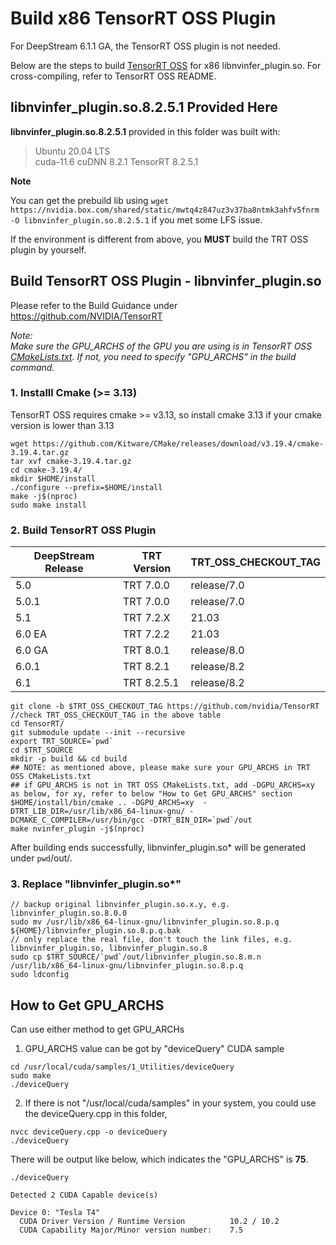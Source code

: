 # Build x86 TensorRT OSS Plugin

For DeepStream 6.1.1 GA, the TensorRT OSS plugin is not needed.

Below are the steps to build [TensorRT OSS](https://github.com/NVIDIA/TensorRT)  for x86 libnvinfer_plugin.so. For cross-compiling, refer to TensorRT OSS README.

## libnvinfer_plugin.so.8.2.5.1 Provided Here

 **libnvinfer_plugin.so.8.2.5.1** provided in this folder was built with:

> Ubuntu 20.04 LTS  
> cuda-11.6
> cuDNN 8.2.1
> TensorRT 8.2.5.1

**Note**

You can get the prebuild lib using `wget https://nvidia.box.com/shared/static/mwtq4z847uz3v37ba8ntmk3ahfv5fnrm -O libnvinfer_plugin.so.8.2.5.1` if you met some LFS issue.

If the environment is different from above, you **MUST** build the TRT OSS plugin by yourself. 

## Build TensorRT OSS Plugin - libnvinfer_plugin.so

Please refer to the Build Guidance under https://github.com/NVIDIA/TensorRT

*Note:*  
*Make sure the GPU_ARCHS of the GPU you are using is in TensorRT OSS [CMakeLists.txt](https://github.com/NVIDIA/TensorRT/blob/master/CMakeLists.txt#L84). If not, you need to specify "GPU_ARCHS" in the build command.*

### 1. Installl Cmake (>= 3.13)

TensorRT OSS requires cmake >= v3.13, so install cmake 3.13 if your cmake version is lower than 3.13

```
wget https://github.com/Kitware/CMake/releases/download/v3.19.4/cmake-3.19.4.tar.gz
tar xvf cmake-3.19.4.tar.gz
cd cmake-3.19.4/
mkdir $HOME/install
./configure --prefix=$HOME/install
make -j$(nproc)
sudo make install
```

### 2. Build TensorRT OSS Plugin
| DeepStream Release  | TRT Version     | TRT_OSS_CHECKOUT_TAG  |
| ------------------- | --------------- | --------------------- |
| 5.0                 | TRT 7.0.0       | release/7.0           |
| 5.0.1               | TRT 7.0.0       | release/7.0           |
| 5.1                 | TRT 7.2.X       | 21.03                 |
| 6.0 EA              | TRT 7.2.2       | 21.03                 |
| 6.0 GA              | TRT 8.0.1       | release/8.0           |
| 6.0.1               | TRT 8.2.1       | release/8.2           |
| 6.1                 | TRT 8.2.5.1     | release/8.2           |

```
git clone -b $TRT_OSS_CHECKOUT_TAG https://github.com/nvidia/TensorRT //check TRT_OSS_CHECKOUT_TAG in the above table
cd TensorRT/
git submodule update --init --recursive
export TRT_SOURCE=`pwd`
cd $TRT_SOURCE
mkdir -p build && cd build
## NOTE: as mentioned above, please make sure your GPU_ARCHS in TRT OSS CMakeLists.txt
## if GPU_ARCHS is not in TRT OSS CMakeLists.txt, add -DGPU_ARCHS=xy as below, for xy, refer to below "How to Get GPU_ARCHS" section
$HOME/install/bin/cmake .. -DGPU_ARCHS=xy  -DTRT_LIB_DIR=/usr/lib/x86_64-linux-gnu/ -DCMAKE_C_COMPILER=/usr/bin/gcc -DTRT_BIN_DIR=`pwd`/out
make nvinfer_plugin -j$(nproc)
```

After building ends successfully, libnvinfer_plugin.so* will be generated under `pwd`/out/.

### 3. Replace "libnvinfer_plugin.so*"

```
// backup original libnvinfer_plugin.so.x.y, e.g. libnvinfer_plugin.so.8.0.0
sudo mv /usr/lib/x86_64-linux-gnu/libnvinfer_plugin.so.8.p.q ${HOME}/libnvinfer_plugin.so.8.p.q.bak
// only replace the real file, don't touch the link files, e.g. libnvinfer_plugin.so, libnvinfer_plugin.so.8
sudo cp $TRT_SOURCE/`pwd`/out/libnvinfer_plugin.so.8.m.n  /usr/lib/x86_64-linux-gnu/libnvinfer_plugin.so.8.p.q
sudo ldconfig
```

## How to Get GPU_ARCHS

Can use either method to get GPU_ARCHs
1. GPU_ARCHS value can be got by "deviceQuery" CUDA sample 

```
cd /usr/local/cuda/samples/1_Utilities/deviceQuery
sudo make
./deviceQuery
```

2. If there is not "/usr/local/cuda/samples" in your system, you could use the deviceQuery.cpp in this folder,

```
nvcc deviceQuery.cpp -o deviceQuery
./deviceQuery
```

There will be output like below, which indicates the "GPU_ARCHS" is **75**.

```
./deviceQuery

Detected 2 CUDA Capable device(s)

Device 0: "Tesla T4"
  CUDA Driver Version / Runtime Version          10.2 / 10.2
  CUDA Capability Major/Minor version number:    7.5
```

